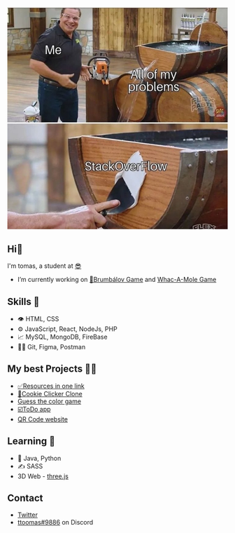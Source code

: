 ![img](https://raw.githubusercontent.com/ttoomas/ttoomas/main/stackoverflow.jpg)

## Hi👋

I'm tomas, a student at [😎](https://www.spsmb.cz/)
- I’m currently working on [🧙Brumbálov Game](https://github.com/ttoomas/brumbalov-game) and [Whac-A-Mole Game](https://github.com/ttoomas/whac-a-mole-game)

## Skills 💪
- 👁️ HTML, CSS
- ⚙️ JavaScript, React, NodeJs, PHP
- 📈 MySQL, MongoDB, FireBase
- 🧗‍♂️ Git, Figma, Postman

## My best Projects 👨‍💻
- [✅Resources in one link](https://github.com/ttoomas/resources-in-one-link)
- [🍪Cookie Clicker Clone](https://github.com/ttoomas/cookie-clicker-clone)
- [Guess the color game](https://github.com/ttoomas/guess-the-color-game)
- [☑️ToDo app](https://github.com/ttoomas/toDo-app)
- [QR Code website](https://github.com/ttoomas/QR-Code-Website)


## Learning 👀
- 🐾 Java, Python
- ✍️ SASS
- 3D Web - [three.js](https://threejs.org/)

## Contact

- [Twitter](https://twitter.com/ttoomas_)
- [ttoomas#9886](https://github.com/ttoomas) on Discord
